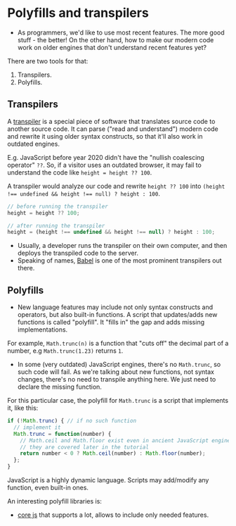 
# Polyfills and transpilers

- As programmers, we'd like to use most recent features. The more good stuff - the better! On the other hand, how to make our modern code work on older engines that don't understand recent features yet?

There are two tools for that:

1. Transpilers.
2. Polyfills.

## Transpilers

A [transpiler](https://en.wikipedia.org/wiki/Source-to-source_compiler) is a special piece of software that translates source code to another source code. It can parse ("read and understand") modern code and rewrite it using older syntax constructs, so that it'll also work in outdated engines.

E.g. JavaScript before year 2020 didn't have the "nullish coalescing operator" `??`. So, if a visitor uses an outdated browser, it may fail to understand the code like `height = height ?? 100`.

A transpiler would analyze our code and rewrite `height ?? 100` into `(height !== undefined && height !== null) ? height : 100`.

```js
// before running the transpiler
height = height ?? 100;

// after running the transpiler
height = (height !== undefined && height !== null) ? height : 100;
```


- Usually, a developer runs the transpiler on their own computer, and then deploys the transpiled code to the server. 
- Speaking of names, [Babel](https://babeljs.io) is one of the most prominent transpilers out there.

## Polyfills

- New language features may include not only syntax constructs and operators, but also built-in functions. A script that updates/adds new functions is called "polyfill". It "fills in" the gap and adds missing implementations.

For example, `Math.trunc(n)` is a function that "cuts off" the decimal part of a number, e.g `Math.trunc(1.23)` returns `1`.

- In some (very outdated) JavaScript engines, there's no `Math.trunc`, so such code will fail. As we're talking about new functions, not syntax changes, there's no need to transpile anything here. We just need to declare the missing function.

For this particular case, the polyfill for `Math.trunc` is a script that implements it, like this:

```js
if (!Math.trunc) { // if no such function
  // implement it
  Math.trunc = function(number) {
    // Math.ceil and Math.floor exist even in ancient JavaScript engines
    // they are covered later in the tutorial
    return number < 0 ? Math.ceil(number) : Math.floor(number);
  };
}
```

JavaScript is a highly dynamic language. Scripts may add/modify any function, even built-in ones.

An interesting polyfill libraries is:
- [core js](https://github.com/zloirock/core-js) that supports a lot, allows to include only needed features.


